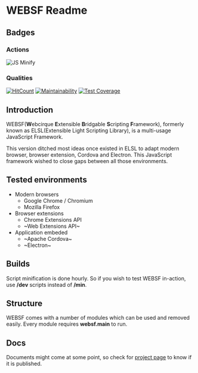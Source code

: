 # WEBSF Readme
## Badges
### Actions
![JS Minify](https://github.com/webcirque/websf/workflows/JS%20Minify/badge.svg)
### Qualities
[![HitCount](http://hits.dwyl.com/webcirque/webcirque/websf.svg)](http://hits.dwyl.com/webcirque/webcirque/websf)
[![Maintainability](https://api.codeclimate.com/v1/badges/573b86cd4d8723ad8f21/maintainability)](https://codeclimate.com/github/webcirque/websf/maintainability)
[![Test Coverage](https://api.codeclimate.com/v1/badges/573b86cd4d8723ad8f21/test_coverage)](https://codeclimate.com/github/webcirque/websf/test_coverage)

## Introduction
WEBSF(**W**ebcirque **E**xtensible **B**ridgable **S**cripting **F**ramework), formerly known as ELSL(Extensible Light Scripting Library), is a multi-usage JavaScript Framework.

This version ditched most ideas once existed in ELSL to adapt modern browser, browser extension, Cordova and Electron. This JavaScript framework wished to close gaps between all those environments.

## Tested environments
* Modern browsers
  * Google Chrome / Chromium
  * Mozilla Firefox
* Browser extensions
  * Chrome Extensions API
  * ~Web Extensions API~
* Application embeded
  * ~Apache Cordova~
  * ~Electron~
  
## Builds
Script minification is done hourly. So if you wish to test WEBSF in-action, use **/dev** scripts instead of **/min**.

## Structure
WEBSF comes with a number of modules which can be used and removed easily. Every module requires **websf.main** to run.

## Docs
Documents might come at some point, so check for [project page](https://www.pwcq.dev/) to know if it is published.
